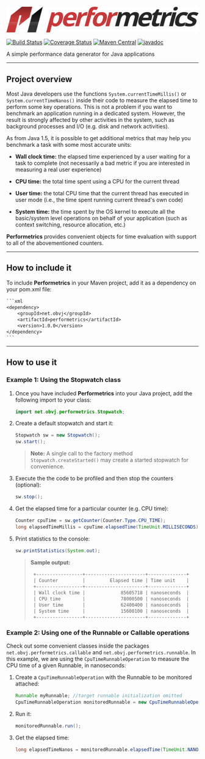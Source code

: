![Performetrics logo](resources/performetrics_logo.svg)

[![Build Status](https://travis-ci.org/oswaldobapvicjr/performetrics.svg?branch=master)](https://travis-ci.org/oswaldobapvicjr/performetrics)
[![Coverage Status](https://coveralls.io/repos/github/oswaldobapvicjr/performetrics/badge.svg?branch=master)](https://coveralls.io/github/oswaldobapvicjr/performetrics?branch=master)
[![Maven Central](https://img.shields.io/maven-central/v/net.obvj/performetrics.svg?label=Maven%20Central)](https://search.maven.org/search?q=g:%22net.obvj%22%20AND%20a:%22performetrics%22)
[![javadoc](https://javadoc.io/badge2/net.obvj/performetrics/javadoc.svg)](https://javadoc.io/doc/net.obvj/performetrics)

A simple performance data generator for Java applications

---

## Project overview

Most Java developers use the functions `System.currentTimeMillis()` or `System.currentTimeNanos()` inside their code to measure the elapsed time to perform some key operations. This is not a problem if you want to benchmark an application running in a dedicated system. However, the result is strongly affected by other activities in the system, such as background processes and I/O (e.g. disk and network activities).

As from Java 1.5, it is possible to get additional metrics that may help you benchmark a task with some most accurate units:

- **Wall clock time:** the elapsed time experienced by a user waiting for a task to complete (not necessarily a bad metric if you are interested in measuring a real user experience)

- **CPU time:** the total time spent using a CPU for the current thread

- **User time:** the total CPU time that the current thread has executed in user mode (i.e., the time spent running current thread's own code)

- **System time:** the time spent by the OS kernel to execute all the basic/system level operations on behalf of your application (such as context switching, resource allocation, etc.)

**Performetrics** provides convenient objects for time evaluation with support to all of the abovementioned counters.

---

## How to include it

To include **Performetrics** in your Maven project, add it as a dependency on your pom.xml file:

    ```xml
    <dependency>
        <groupId>net.obvj</groupId>
        <artifactId>performetrics</artifactId>
        <version>1.0.0</version>
    </dependency>
    ```

---

## How to use it

### Example 1: Using the Stopwatch class

1. Once you have included **Performetrics** into your Java project, add the following import to your class:

    ```java
    import net.obvj.performetrics.Stopwatch;
    ```

2. Create a default stopwatch and start it:

    ```java
    Stopwatch sw = new Stopwatch();
    sw.start();
    ```

    > **Note:** A single call to the factory method `Stopwatch.createStarted()` may create a started stopwatch for convenience.

3. Execute the the code to be profiled and then stop the counters (optional): 

    ```java
    sw.stop();
    ```

4. Get the elapsed time for a particular counter (e.g. CPU time):

    ```java
    Counter cpuTime = sw.getCounter(Counter.Type.CPU_TIME);
    long elapsedTimeMillis = cpuTime.elapsedTime(TimeUnit.MILLISECONDS);
    ```

5. Print statistics to the console:

    ```java
    sw.printStatistics(System.out);
    ```

    > **Sample output:**
    >
    > ````
    >  +-----------------+----------------------+--------------+
    >  | Counter         |         Elapsed time | Time unit    |
    >  +-----------------+----------------------+--------------+
    >  | Wall clock time |             85605718 | nanoseconds  |
    >  | CPU time        |             78000500 | nanoseconds  |
    >  | User time       |             62400400 | nanoseconds  |
    >  | System time     |             15600100 | nanoseconds  |
    >  +-----------------+----------------------+--------------+
    > ````

### Example 2: Using one of the Runnable or Callable operations

Check out some convenient classes inside the packages `net.obvj.performetrics.callable` and `net.obvj.performetrics.runnable`. In this example, we are using the `CpuTimeRunnableOperation` to measure the CPU time of a given Runnable, in nanoseconds:

1. Create a `CpuTimeRunnableOperation` with the Runnable to be monitored attached:

    ```java
    Runnable myRunnable; //target runnable initialization omitted
    CpuTimeRunnableOperation monitoredRunnable = new CpuTimeRunnableOperation(myRunnable);
    ```

2. Run it:

    ```java
    monitoredRunnable.run();
    ```

3. Get the elapsed time:

    ```java
    long elapsedTimeNanos = monitoredRunnable.elapsedTime(TimeUnit.NANOSECONDS);
    ```

